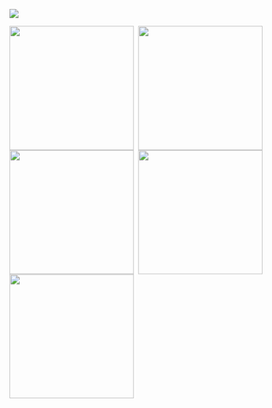 <a href="https://www.codewars.com/users/GeorgCantor" target="_blank"><img src="https://www.codewars.com/users/GeorgCantor/badges/large" /></a>

<p align="left">
<a href="https://leetcode.com/GeorgCantor/" target="blank"><img align="center" src="https://leetcode.com/static/images/badges/2022/gif/2022-annual-100.gif" height="220" width="220" /></a>&nbsp;
<a href="https://leetcode.com/GeorgCantor/" target="blank"><img align="center" src="https://assets.leetcode.com/static_assets/marketing/2023-50.gif" height="220" width="220" /></a>&nbsp;
<a href="https://leetcode.com/GeorgCantor/" target="blank"><img align="center" src="https://assets.leetcode.com/static_assets/marketing/2024-50.gif" height="220" width="220" /></a>&nbsp;
<a href="https://leetcode.com/GeorgCantor/" target="blank"><img align="center" src="https://assets.leetcode.com/static_assets/marketing/365.gif" height="220" width="220" /></a>&nbsp;
<a href="https://leetcode.com/GeorgCantor/" target="blank"><img align="center" src="https://assets.leetcode.com/static_assets/marketing/500_new.gif" height="220" width="220" /></a>&nbsp;
</a>&nbsp;
</p>
